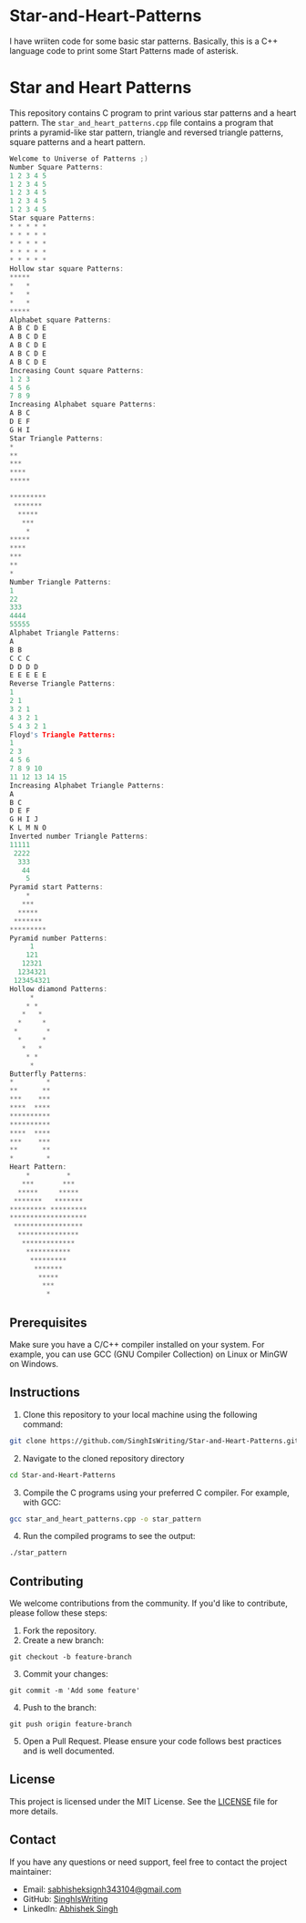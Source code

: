 # Star-and-Heart-Patterns
I have wriiten code for some basic star patterns. Basically, this is a C++ language code to print some Start Patterns made of asterisk.

# Star and Heart Patterns

This repository contains C program to print various star patterns and a heart pattern.
The `star_and_heart_patterns.cpp` file contains a program that prints a pyramid-like star pattern, triangle and reversed triangle patterns, square patterns and a heart pattern.

  ```c
  Welcome to Universe of Patterns ;)
  Number Square Patterns: 
  1 2 3 4 5 
  1 2 3 4 5 
  1 2 3 4 5 
  1 2 3 4 5 
  1 2 3 4 5 
  Star square Patterns: 
  * * * * * 
  * * * * * 
  * * * * * 
  * * * * * 
  * * * * * 
  Hollow star square Patterns: 
  *****
  *   *
  *   *
  *   *
  *****
  Alphabet square Patterns:
  A B C D E
  A B C D E
  A B C D E
  A B C D E
  A B C D E
  Increasing Count square Patterns:
  1 2 3
  4 5 6
  7 8 9
  Increasing Alphabet square Patterns:
  A B C
  D E F
  G H I
  Star Triangle Patterns:
  *
  **
  ***
  ****
  *****
  
  *********
   *******
    *****
     ***
      *
  *****
  ****
  ***
  **
  *
  Number Triangle Patterns:
  1
  22
  333
  4444
  55555
  Alphabet Triangle Patterns:
  A
  B B
  C C C
  D D D D
  E E E E E
  Reverse Triangle Patterns:
  1
  2 1
  3 2 1
  4 3 2 1
  5 4 3 2 1
  Floyd's Triangle Patterns:
  1
  2 3
  4 5 6
  7 8 9 10
  11 12 13 14 15
  Increasing Alphabet Triangle Patterns:
  A
  B C
  D E F
  G H I J
  K L M N O
  Inverted number Triangle Patterns:
  11111
   2222
    333
     44
      5
  Pyramid start Patterns:
      *
     ***
    *****
   *******
  *********
  Pyramid number Patterns:
       1
      121
     12321
    1234321
   123454321
  Hollow diamond Patterns:
       *
      * *
     *   *
    *     *
   *       *
    *     *
     *   *
      * *
       *
  Butterfly Patterns:
  *        *
  **      **
  ***    ***
  ****  ****
  **********
  **********
  ****  ****
  ***    ***
  **      **
  *        *
  Heart Pattern:
      *         *
     ***       ***
    *****     *****
   *******   *******
  ********* *********
  *******************
   *****************
    ***************
     *************
      ***********
       *********
        *******
         *****
          ***
           *
  ```

## Prerequisites

Make sure you have a C/C++ compiler installed on your system. For example, you can use GCC (GNU Compiler Collection) on Linux or MinGW on Windows.

## Instructions

1. Clone this repository to your local machine using the following command:
  ```bash
  git clone https://github.com/SinghIsWriting/Star-and-Heart-Patterns.git
  ```
2. Navigate to the cloned repository directory
  ```bash
  cd Star-and-Heart-Patterns
  ```
3. Compile the C programs using your preferred C compiler. For example, with GCC:
  ```bash
  gcc star_and_heart_patterns.cpp -o star_pattern
  ```
4. Run the compiled programs to see the output:
  ```bash
  ./star_pattern
  ```

## Contributing
We welcome contributions from the community. If you'd like to contribute, please follow these steps:

1. Fork the repository.
2. Create a new branch:
```
git checkout -b feature-branch
```
3. Commit your changes:
```
git commit -m 'Add some feature'
```
4. Push to the branch:
```
git push origin feature-branch
```
5. Open a Pull Request.
Please ensure your code follows best practices and is well documented.

## License
This project is licensed under the MIT License. See the [LICENSE](LICENSE) file for more details.

## Contact
If you have any questions or need support, feel free to contact the project maintainer:

* Email: sabhisheksignh343104@gmail.com
* GitHub: [SinghIsWriting](https://github.com/SinghIsWriting)
* LinkedIn: [Abhishek Singh](https://www.linkedin.com/in/abhishek-singh-bba2662a9)

